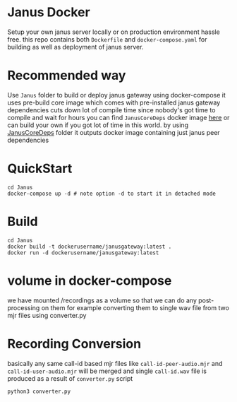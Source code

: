 # Janus Docker

Setup your own janus server locally or on production environment hassle free. this repo contains both `Dockerfile` and `docker-compose.yaml` for building as well as deployment of janus server.

# Recommended way

Use `Janus` folder to build or deploy janus gateway using docker-compose
it uses pre-build core image which comes with pre-installed janus gateway dependencies cuts down lot of compile time since nobody's got time to compile and wait for hours
you can find `JanusCoreDeps` docker image [here](https://hub.docker.com/repository/docker/shivanshtalwar0/januscoredeps/tags)
or can build your own if you got lot of time in this world. by using [JanusCoreDeps](./JanusCoreDeps/) folder it outputs docker image containing just janus peer dependencies


# QuickStart

    cd Janus
    docker-compose up -d # note option -d to start it in detached mode

# Build

    cd Janus
    docker build -t dockerusername/janusgateway:latest .
    docker run -d dockerusername/janusgateway:latest
# volume in docker-compose
we have mounted /recordings as a volume so that we can do any post-processing on them for example converting them to single wav file from two mjr files using converter.py

# Recording Conversion
basically any same call-id based mjr files like `call-id-peer-audio.mjr` and `call-id-user-audio.mjr` will be merged and single `call-id.wav` file is produced as a result of `converter.py` script
```bash
python3 converter.py
```